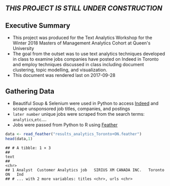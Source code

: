 *THIS PROJECT IS STILL UNDER CONSTRUCTION*
------------------------------------------

Executive Summary
-----------------

-   This project was produced for the Text Analytics Workshop for the Winter 2018 Masters of Management Analytics Cohort at Queen's University
-   The goal from the outset was to use text analytics techniques developed in class to examine jobs companies have posted on Indeed in Toronto and employ techniques discussed in class including document clustering, topic modelling, and visualization.
-   This document was rendered last on 2017-09-28

Gathering Data
--------------

-   Beautiful Soup & Selenium were used in Python to access [Indeed](https://www.indeed.ca/jobs?q=analytics&l=Toronto&start=10 "Indeed:Analytics Jobs in Toronto") and scrape unsponsored job titles, companies, and postings
-   `later number` unique jobs were scraped from the search terms: `analytics`,`etc`....
-   Jobs were passed from Python to R using [Feather](https://blog.rstudio.com/2016/03/29/feather/ "Feather: A Fast On-Disk Format for Data Frames for R and Python, powered by Apache Arrow")

``` r
data <- read_feather("results_analytics_Toronto+ON.feather")
head(data,1)
```

    ## # A tibble: 1 × 3
    ##                                                                          text
    ##                                                                         <chr>
    ## 1 Analyst  Customer Analytics job   SIRIUS XM CANADA INC.   Toronto  ON   Ind
    ## # ... with 2 more variables: titles <chr>, urls <chr>
